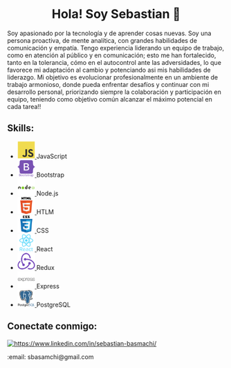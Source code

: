 <h1 align="center"> Hola! Soy Sebastian 👋 </h1>
<p> Soy apasionado por la tecnología y de aprender cosas nuevas. Soy una persona proactiva, de mente analítica, con grandes habilidades de comunicación y empatía. 
    Tengo experiencia liderando un equipo de trabajo, como en atención al público y en comunicación; esto me han fortalecido, tanto en la tolerancia, cómo en el           autocontrol ante las adversidades, lo que favorece mi adaptación al cambio y potenciando asi mis habilidades de liderazgo. Mi objetivo es evolucionar                   profesionalmente en un ambiente de trabajo armonioso, donde pueda enfrentar desafíos y continuar con mi desarrollo personal, priorizando siempre la colaboración y     participación en equipo, teniendo como objetivo común alcanzar el máximo potencial en cada tarea!!
</p>

## Skills:

* <a href="https://developer.mozilla.org/en-US/docs/Web/JavaScript" target="_blank" rel="noreferrer"> <img src="https://raw.githubusercontent.com/devicons/devicon/master/icons/javascript/javascript-original.svg" alt="javascript" width="40" height="40"/> </a>  JavaScript
* <a href="https://getbootstrap.com" target="_blank" rel="noreferrer"> <img src="https://raw.githubusercontent.com/devicons/devicon/master/icons/bootstrap/bootstrap-plain-wordmark.svg" alt="bootstrap" width="40" height="40"/> </a> Bootstrap
* <a href="https://nodejs.org" target="_blank" rel="noreferrer"> <img src="https://raw.githubusercontent.com/devicons/devicon/master/icons/nodejs/nodejs-original-wordmark.svg" alt="nodejs" width="40" height="40"/> </a> Node.js
* <a href="https://www.w3.org/html/" target="_blank" rel="noreferrer"> <img src="https://raw.githubusercontent.com/devicons/devicon/master/icons/html5/html5-original-wordmark.svg" alt="html5" width="40" height="40"/> </a> HTLM
* <a href="https://www.w3schools.com/css/" target="_blank" rel="noreferrer"> <img src="https://raw.githubusercontent.com/devicons/devicon/master/icons/css3/css3-original-wordmark.svg" alt="css3" width="40" height="40"/> </a> CSS
* <a href="https://reactjs.org/" target="_blank" rel="noreferrer"> <img src="https://raw.githubusercontent.com/devicons/devicon/master/icons/react/react-original-wordmark.svg" alt="react" width="40" height="40"/> </a> React
* <a href="https://redux.js.org" target="_blank" rel="noreferrer"> <img src="https://raw.githubusercontent.com/devicons/devicon/master/icons/redux/redux-original.svg" alt="redux" width="40" height="40"/> </a> Redux
* <a href="https://expressjs.com" target="_blank" rel="noreferrer"> <img src="https://raw.githubusercontent.com/devicons/devicon/master/icons/express/express-original-wordmark.svg" alt="express" width="40" height="40"/> </a> Express
* <a href="https://www.postgresql.org" target="_blank" rel="noreferrer"> <img src="https://raw.githubusercontent.com/devicons/devicon/master/icons/postgresql/postgresql-original-wordmark.svg" alt="postgresql" width="40" height="40"/> </a> PostgreSQL


## Conectate conmigo:
<p> <a href="https://linkedin.com/in/sebastian-basmachi/" target="blank"><img align="center" src="https://raw.githubusercontent.com/rahuldkjain/github-profile-readme-generator/master/src/images/icons/Social/linked-in-alt.svg" alt="https://www.linkedin.com/in/sebastian-basmachi/" height="30" width="40" /></a> </p>
:email: <a>sbasamchi@gmail.com</a>

